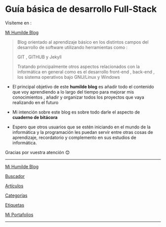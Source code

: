 
# Guía básica de desarrollo Full-Stack

Visíteme en :

[Mi Humilde Blog](https://rvsweb.github.io/blog/)

>
> Blog orientado al aprendizaje básico en los distintos campos del desarrollo de software utilizando herramientas como :
>
> GIT , GITHUB y Jekyll 
> 
> Tratando principalmente otros aspectos relacionados con la informática en general como es el
> desarrollo front-end , back-end , los sistema operativos bajo GNU/Linux y Windows
> 

* El principal objetivo de este **humilde blog** es añadir todo el contenido que voy aprendiendo a lo largo del tiempo para mejorar mis conocimientos , añadir y organizar todos los proyectos que vaya realizando en el futuro

* Mi intención sobre este blog es sobre todo darle el aspecto de **cuaderno de bitácora**

* Espero que otros usuarios que se estén iniciando en el mundo de la informática y la programación les puedan servir entre otras cosas de aprendizaje, recordatorio y complemento en sus estudios de informática.

Gracias por vuestra atención 😊

* * *

[Mi Humilde Blog](https://rvsweb.github.io/blog/)

[Buscador](https://rvsweb.github.io/blog/buscador/)

[Artículos](https://rvsweb.github.io/blog/year-archive/)

[Categorías](https://rvsweb.github.io/blog/categories/)

[Etiquetas](https://rvsweb.github.io/blog/tags/)

[Mi Portafolios](https://rvsweb.github.io/blog/portfolio/)

* * *
